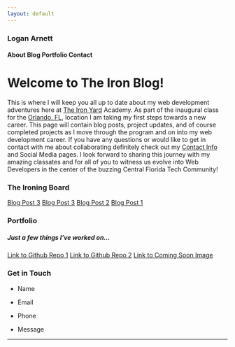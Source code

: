 ```yaml
---
layout: default
---
```

### Logan Arnett

#### About Blog Portfolio Contact

# Welcome to The Iron Blog!
This is where I will keep you all up to date about my web development
adventures here at [The Iron Yard](http://theironyard.com/) Academy. As part
of the inaugural class for the [Orlando, FL](http://theironyard.com/locations/orlando/), location I
am taking my first steps towards a new career. This page will contain blog posts,
project updates, and of course completed projects as I move through the program
and on into my web development career. If you have any questions or would like 
to get in contact with me about collaborating definitely check out my [Contact Info](#contact)
and Social Media pages. I look forward to sharing this journey with my amazing
classates and for all of you to witness us evolve into Web Developers in the 
center of the buzzing Central Florida Tech Community!

### The Ironing Board
[Blog Post 3](/)
[Blog Post 3](/)
[Blog Post 2](/)
[Blog Post 1](/)

### Portfolio
##### Just a few things I've worked on...
[Link to Github Repo 1](/)
[Link to Github Repo 2](/)
[Link to Coming Soon Image](/)

### Get in Touch

* Name

* Email
 
* Phone

* Message

---





